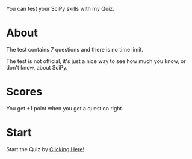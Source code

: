 You can test your SciPy skills with my Quiz.
<h1>About</h1>
The test contains 7 questions and there is no time limit. 
<p></p>
The test is not official, it's just a nice way to see how much you know, or don't know, about SciPy.
<h1>Scores</h1>
You get +1 point when you get a question right.
<h1>Start</h1>
Start the Quiz by <a href="https://scipy.bledsquiz.repl.co/">Clicking Here!</a>
